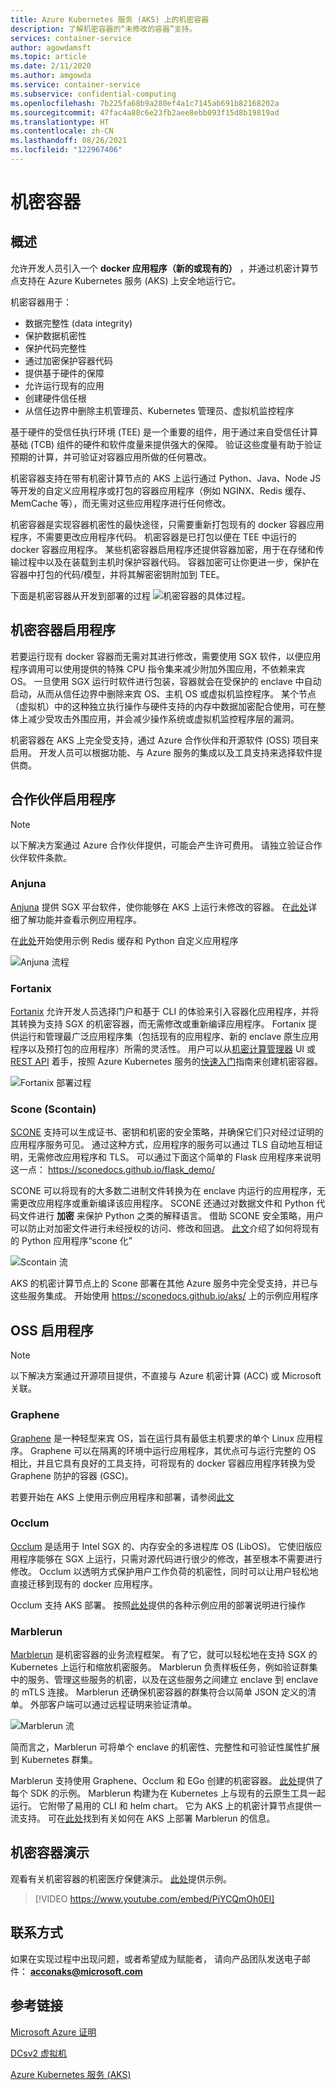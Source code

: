 ```yaml
---
title: Azure Kubernetes 服务 (AKS) 上的机密容器
description: 了解机密容器的“未修改的容器”支持。
services: container-service
author: agowdamsft
ms.topic: article
ms.date: 2/11/2020
ms.author: amgowda
ms.service: container-service
ms.subservice: confidential-computing
ms.openlocfilehash: 7b225fa68b9a280ef4a1c7145ab691b82168202a
ms.sourcegitcommit: 47fac4a88c6e23fb2aee8ebb093f15d8b19819ad
ms.translationtype: HT
ms.contentlocale: zh-CN
ms.lasthandoff: 08/26/2021
ms.locfileid: "122967406"
---
```

# <a name="confidential-containers"></a>机密容器

## <a name="overview"></a>概述

允许开发人员引入一个 **docker 应用程序（新的或现有的）** ，并通过机密计算节点支持在 Azure Kubernetes 服务 (AKS) 上安全地运行它。

机密容器用于：

- 数据完整性 (data integrity) 
- 保护数据机密性
- 保护代码完整性
- 通过加密保护容器代码
- 提供基于硬件的保障
- 允许运行现有的应用
- 创建硬件信任根
- 从信任边界中删除主机管理员、Kubernetes 管理员、虚拟机监控程序

基于硬件的受信任执行环境 (TEE) 是一个重要的组件，用于通过来自受信任计算基础 (TCB) 组件的硬件和软件度量来提供强大的保障。 验证这些度量有助于验证预期的计算，并可验证对容器应用所做的任何篡改。

机密容器支持在带有机密计算节点的 AKS 上运行通过 Python、Java、Node JS 等开发的自定义应用程序或打包的容器应用程序（例如 NGINX、Redis 缓存、MemCache 等），而无需对这些应用程序进行任何修改。

机密容器是实现容器机密性的最快途径，只需要重新打包现有的 docker 容器应用程序，不需要更改应用程序代码。 机密容器是已打包以便在 TEE 中运行的 docker 容器应用程序。 某些机密容器启用程序还提供容器加密，用于在存储和传输过程中以及在装载到主机时保护容器代码。 容器加密可让你更进一步，保护在容器中打包的代码/模型，并将其解密密钥附加到 TEE。

下面是机密容器从开发到部署的过程 ![机密容器的具体过程。](./media/confidential-containers/how-to-confidential-container.png)

## <a name="confidential-container-enablers"></a>机密容器启用程序
若要运行现有 docker 容器而无需对其进行修改，需要使用 SGX 软件，以便应用程序调用可以使用提供的特殊 CPU 指令集来减少附加外围应用，不依赖来宾 OS。 一旦使用 SGX 运行时软件进行包装，容器就会在受保护的 enclave 中自动启动，从而从信任边界中删除来宾 OS、主机 OS 或虚拟机监控程序。 某个节点（虚拟机）中的这种独立执行操作与硬件支持的内存中数据加密配合使用，可在整体上减少受攻击外围应用，并会减少操作系统或虚拟机监控程序层的漏洞。

机密容器在 AKS 上完全受支持，通过 Azure 合作伙伴和开源软件 (OSS) 项目来启用。 开发人员可以根据功能、与 Azure 服务的集成以及工具支持来选择软件提供商。

## <a name="partner-enablers"></a>合作伙伴启用程序
> [!NOTE]
> 以下解决方案通过 Azure 合作伙伴提供，可能会产生许可费用。 请独立验证合作伙伴软件条款。 

### <a name="anjuna"></a>Anjuna

[Anjuna](https://www.anjuna.io/) 提供 SGX 平台软件，使你能够在 AKS 上运行未修改的容器。 在[此处](https://www.anjuna.io/microsoft-azure-confidential-computing-aks-lp)详细了解功能并查看示例应用程序。

在[此处](https://www.anjuna.io/microsoft-azure-confidential-computing-aks-lp)开始使用示例 Redis 缓存和 Python 自定义应用程序

![Anjuna 流程](./media/confidential-containers/anjuna-process-flow.png)

### <a name="fortanix"></a>Fortanix

[Fortanix](https://www.fortanix.com/) 允许开发人员选择门户和基于 CLI 的体验来引入容器化应用程序，并将其转换为支持 SGX 的机密容器，而无需修改或重新编译应用程序。 Fortanix 提供运行和管理最广泛应用程序集（包括现有的应用程序、新的 enclave 原生应用程序以及预打包的应用程序）所需的灵活性。 用户可以从[机密计算管理器](https://em.fortanix.com/) UI 或 [REST API](https://www.fortanix.com/api/em/) 着手，按照 Azure Kubernetes 服务的[快速入门](https://fortanix.com/blog/2020/10/fortanix-confidential-containers-on-microsoft-azure-kubernetes-service-aks/)指南来创建机密容器。

![Fortanix 部署过程](./media/confidential-containers/fortanix-confidential-containers-flow.png)

### <a name="scone-scontain"></a>Scone (Scontain)

[SCONE](https://scontain.com/index.html?lang=en) 支持可以生成证书、密钥和机密的安全策略，并确保它们只对经过证明的应用程序服务可见。 通过这种方式，应用程序的服务可以通过 TLS 自动地互相证明，无需修改应用程序和 TLS。 可以通过下面这个简单的 Flask 应用程序来说明这一点： https://sconedocs.github.io/flask_demo/  

SCONE 可以将现有的大多数二进制文件转换为在 enclave 内运行的应用程序，无需更改应用程序或重新编译该应用程序。 SCONE 还通过对数据文件和 Python 代码文件进行 **加密** 来保护 Python 之类的解释语言。 借助 SCONE 安全策略，用户可以防止对加密文件进行未经授权的访问、修改和回退。 [此文](https://sconedocs.github.io/sconify_image/)介绍了如何将现有的 Python 应用程序“scone 化”

![Scontain 流](./media/confidential-containers/scone-workflow.png)

AKS 的机密计算节点上的 Scone 部署在其他 Azure 服务中完全受支持，并已与这些服务集成。 开始使用 https://sconedocs.github.io/aks/ 上的示例应用程序


## <a name="oss-enablers"></a>OSS 启用程序 
> [!NOTE]
> 以下解决方案通过开源项目提供，不直接与 Azure 机密计算 (ACC) 或 Microsoft 关联。  

### <a name="graphene"></a>Graphene

[Graphene](https://grapheneproject.io/) 是一种轻型来宾 OS，旨在运行具有最低主机要求的单个 Linux 应用程序。 Graphene 可以在隔离的环境中运行应用程序，其优点可与运行完整的 OS 相比，并且它具有良好的工具支持，可将现有的 docker 容器应用程序转换为受 Graphene 防护的容器 (GSC)。

若要开始在 AKS 上使用示例应用程序和部署，请参阅[此文](https://graphene.readthedocs.io/en/latest/cloud-deployment.html#azure-kubernetes-service-aks)

### <a name="occlum"></a>Occlum
[Occlum](https://occlum.io/) 是适用于 Intel SGX 的、内存安全的多进程库 OS (LibOS)。 它使旧版应用程序能够在 SGX 上运行，只需对源代码进行很少的修改，甚至根本不需要进行修改。 Occlum 以透明方式保护用户工作负荷的机密性，同时可以让用户轻松地直接迁移到现有的 docker 应用程序。

Occlum 支持 AKS 部署。 按照[此处](https://github.com/occlum/occlum/blob/master/docs/azure_aks_deployment_guide.md)提供的各种示例应用的部署说明进行操作

### <a name="marblerun"></a>Marblerun

[Marblerun](https://marblerun.sh/) 是机密容器的业务流程框架。 有了它，就可以轻松地在支持 SGX 的 Kubernetes 上运行和缩放机密服务。 Marblerun 负责样板任务，例如验证群集中的服务、管理这些服务的机密，以及在这些服务之间建立 enclave 到 enclave 的 mTLS 连接。 Marblerun 还确保机密容器的群集符合以简单 JSON 定义的清单。 外部客户端可以通过远程证明来验证清单。 

![Marblerun 流](./media/confidential-containers/marblerun-workflow.png)

简而言之，Marblerun 可将单个 enclave 的机密性、完整性和可验证性属性扩展到 Kubernetes 群集。 

Marblerun 支持使用 Graphene、Occlum 和 EGo 创建的机密容器。 [此处](https://docs.edgeless.systems/marblerun/#/examples?id=examples)提供了每个 SDK 的示例。 Marblerun 构建为在 Kubernetes 上与现有的云原生工具一起运行。 它附带了易用的 CLI 和 helm chart。 它为 AKS 上的机密计算节点提供一流支持。 可在[此处](https://docs.edgeless.systems/marblerun/#/deployment/cloud?id=cloud-deployment)找到有关如何在 AKS 上部署 Marblerun 的信息。

## <a name="confidential-containers-demo"></a>机密容器演示
观看有关机密容器的机密医疗保健演示。 [此处](/azure/architecture/example-scenario/confidential/healthcare-inference)提供示例。 

> [!VIDEO https://www.youtube.com/embed/PiYCQmOh0EI]


## <a name="get-in-touch"></a>联系方式

如果在实现过程中出现问题，或者希望成为赋能者， 请向产品团队发送电子邮件： **acconaks@microsoft.com**

## <a name="reference-links"></a>参考链接

[Microsoft Azure 证明](../attestation/overview.md)

[DCsv2 虚拟机](virtual-machine-solutions.md)

[Azure Kubernetes 服务 (AKS)](../aks/intro-kubernetes.md)
